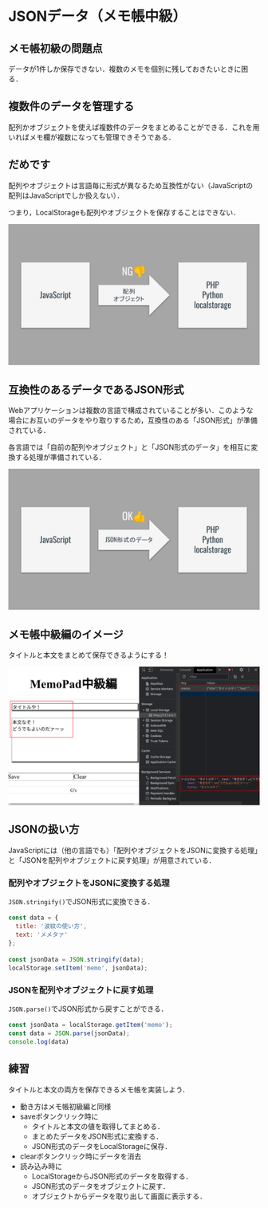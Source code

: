 # JSONデータ（メモ帳中級）


## メモ帳初級の問題点

データが1件しか保存できない．複数のメモを個別に残しておきたいときに困る．

## 複数件のデータを管理する

配列かオブジェクトを使えば複数件のデータをまとめることができる．これを用いればメモ欄が複数になっても管理できそうである．


## だめです

配列やオブジェクトは言語毎に形式が異なるため互換性がない（JavaScriptの配列はJavaScriptでしか扱えない）．

つまり，LocalStorageも配列やオブジェクトを保存することはできない．

![json解説01](./img/js_localstorage_json01.svg)



## 互換性のあるデータであるJSON形式

Webアプリケーションは複数の言語で構成されていることが多い．このような場合にお互いのデータをやり取りするため，互換性のある「JSON形式」が準備されている．

各言語では「自前の配列やオブジェクト」と「JSON形式のデータ」を相互に変換する処理が準備されている．

![json解説02](./img/js_localstorage_json02.svg)

## メモ帳中級編のイメージ

タイトルと本文をまとめて保存できるようにする！

![](./img/20210620235722.png)


## JSONの扱い方

JavaScriptには（他の言語でも）「配列やオブジェクトをJSONに変換する処理」と「JSONを配列やオブジェクトに戻す処理」が用意されている．

### 配列やオブジェクトをJSONに変換する処理

`JSON.stringify()`でJSON形式に変換できる．

```js
const data = {
  title: '波紋の使い方',
  text: 'メメタァ'
};

const jsonData = JSON.stringify(data);
localStorage.setItem('memo', jsonData);

```

### JSONを配列やオブジェクトに戻す処理

`JSON.parse()`でJSON形式から戻すことができる．

```js
const jsonData = localStorage.getItem('memo');
const data = JSON.parse(jsonData);
console.log(data)

```

## 練習

タイトルと本文の両方を保存できるメモ帳を実装しよう．

- 動き方はメモ帳初級編と同様
- saveボタンクリック時に
    - タイトルと本文の値を取得してまとめる．
    - まとめたデータをJSON形式に変換する．
    - JSON形式のデータをLocalStorageに保存．
- clearボタンクリック時にデータを消去
- 読み込み時に
    - LocalStorageからJSON形式のデータを取得する．
    - JSON形式のデータをオブジェクトに戻す．
    - オブジェクトからデータを取り出して画面に表示する．

